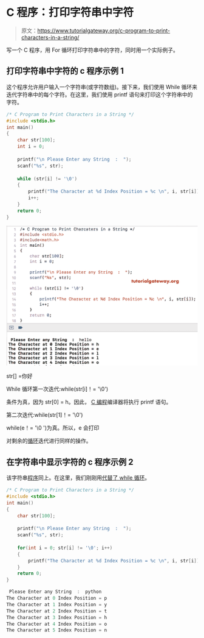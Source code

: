 # C 程序：打印字符串中字符

> 原文：<https://www.tutorialgateway.org/c-program-to-print-characters-in-a-string/>

写一个 C 程序，用 For 循环打印字符串中的字符，同时用一个实际例子。

## 打印字符串中字符的 c 程序示例 1

这个程序允许用户输入一个字符串(或字符数组)。接下来，我们使用 While 循环来迭代字符串中的每个字符。在这里，我们使用 printf 语句来打印这个字符串中的字符。

```c
/* C Program to Print Characters in a String */
#include <stdio.h>
int main()
{
    char str[100];
    int i = 0;

    printf("\n Please Enter any String  :  ");
    scanf("%s", str);

    while (str[i] != '\0')
    {
        printf("The Character at %d Index Position = %c \n", i, str[i]);
        i++;
    }
    return 0;
}
```

![C Program to Print Characters in a String 1](img/e62ec636a460a74b3f6549b41890aea1.png)

str[] =你好

 While 循环第一次迭代:while(str[i]！= '\0')

条件为真，因为 str[0] = h。因此， [C 编程](https://www.tutorialgateway.org/c-programming/)编译器将执行 printf 语句。

第二次迭代:while(str[1]！= '\0')

while(e！= '\0 ')为真。所以，e 会打印

对剩余的[循环](https://www.tutorialgateway.org/while-loop-in-c/)迭代进行同样的操作。

## 在字符串中显示字符的 c 程序示例 2

该字符串[程序](https://www.tutorialgateway.org/c-programming-examples/)同上。在这里，我们刚刚用[代替了 while 循环](https://www.tutorialgateway.org/for-loop-in-c-programming/)。

```c
/* C Program to Print Characters in a String */
#include <stdio.h>
int main()
{
    char str[100];

    printf("\n Please Enter any String  :  ");
    scanf("%s", str);

    for(int i = 0; str[i] != '\0'; i++)
    {
        printf("The Character at %d Index Position = %c \n", i, str[i]);
    }
    return 0;
}
```

```c
 Please Enter any String  :  python
The Character at 0 Index Position = p 
The Character at 1 Index Position = y 
The Character at 2 Index Position = t 
The Character at 3 Index Position = h 
The Character at 4 Index Position = o 
The Character at 5 Index Position = n 
```